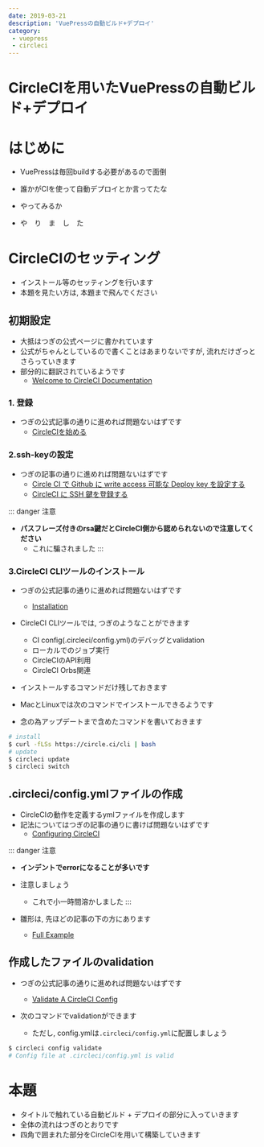 ```yaml
---
date: 2019-03-21
description: 'VuePressの自動ビルド+デプロイ'
category:
 - vuepress
 - circleci
---
```


# CircleCIを用いたVuePressの自動ビルド+デプロイ
# はじめに
 - VuePressは毎回buildする必要があるので面倒
 - 誰かがCIを使って自動デプロイとか言ってたな
 - やってみるか

 - や　り　ま　し　た

# CircleCIのセッティング
 - インストール等のセッティングを行います
 - 本題を見たい方は, 本題まで飛んでください

## 初期設定
 - 大抵はつぎの公式ページに書かれています
 - 公式がちゃんとしているので書くことはあまりないですが, 流れだけざっとさらっていきます
 - 部分的に翻訳されているようです
   - [Welcome to CircleCI Documentation](https://circleci.com/docs/ja/2.0/)

### 1. 登録
 - つぎの公式記事の通りに進めれば問題ないはずです
   - [CircleCIを始める](https://circleci.com/docs/ja/2.0/first-steps/#section=getting-started)

### 2.ssh-keyの設定
 - つぎの記事の通りに進めれば問題ないはずです
   - [Circle CI で Github に write access 可能な Deploy key を設定する](https://qiita.com/boushi-bird@github/items/6b6eb1d1ed6f6d3341e4)
   - [CircleCI に SSH 鍵を登録する](https://circleci.com/docs/ja/2.0/add-ssh-key/)

::: danger 注意
 - **パスフレーズ付きのrsa鍵だとCircleCI側から認められないので注意してください**
   - これに騙されました
:::
 
### 3.CircleCI CLIツールのインストール
 - つぎの公式記事の通りに進めれば問題ないはずです
   - [Installation](https://circleci.com/docs/ja/2.0/local-cli/#installation)

 - CircleCI CLIツールでは, つぎのようなことができます
   - CI config(.circleci/config.yml)のデバッグとvalidation
   - ローカルでのジョブ実行
   - CircleCIのAPI利用
   - CircleCI Orbs関連


 - インストールするコマンドだけ残しておきます
 - MacとLinuxでは次のコマンドでインストールできるようです
 - 念の為アップデートまで含めたコマンドを書いておきます
 
```bash
# install
$ curl -fLSs https://circle.ci/cli | bash 
# update
$ circleci update
$ circleci switch
```
## .circleci/config.ymlファイルの作成
 - CircleCIの動作を定義するymlファイルを作成します
 - 記法についてはつぎの記事の通りに書けば問題ないはずです
   - [Configuring CircleCI](https://circleci.com/docs/2.0/configuration-reference/)

::: danger 注意
 - **インデントでerrorになることが多いです**
 - 注意しましょう
   - これで小一時間溶かしました
:::

 - 雛形は, 先ほどの記事の下の方にあります
   - [Full Example](https://circleci.com/docs/2.0/configuration-reference/#full-example)


## 作成したファイルのvalidation
 - つぎの公式記事の通りに進めれば問題ないはずです
   - [Validate A CircleCI Config](https://circleci.com/docs/2.0/local-cli/#validate-a-circleci-config)

 - 次のコマンドでvalidationができます
   - ただし, config.ymlは`.circleci/config.yml`に配置しましょう
 
```bash
$ circleci config validate
# Config file at .circleci/config.yml is valid
```

# 本題
 - タイトルで触れている自動ビルド + デプロイの部分に入っていきます
 - 全体の流れはつぎのとおりです
 - 四角で囲まれた部分をCircleCIを用いて構築していきます

